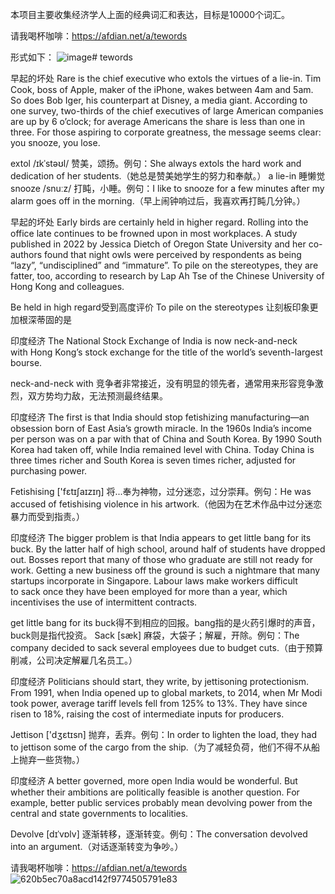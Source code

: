 本项目主要收集经济学人上面的经典词汇和表达，目标是10000个词汇。

请我喝杯咖啡：https://afdian.net/a/tewords

形式如下：
![image](https://github.com/itpromiseland/tewords/assets/61225865/1dc0a6a3-4398-4050-85f0-bcab5a316435)# tewords

早起的坏处
Rare is the chief executive who extols the virtues of a lie-in. Tim Cook, boss of Apple, maker of the iPhone, wakes between 4am and 5am. So does Bob Iger, his counterpart at Disney, a media giant. According to one survey, two-thirds of the chief executives of large American companies are up by 6 o’clock; for average Americans the share is less than one in three. For those aspiring to corporate greatness, the message seems clear: you snooze, you lose.

extol /ɪkˈstəʊl/ 赞美，颂扬。例句：She always extols the hard work and dedication of her students.（她总是赞美她学生的努力和奉献。）
a lie-in 睡懒觉
snooze /snuːz/ 打盹，小睡。例句：I like to snooze for a few minutes after my alarm goes off in the morning.（早上闹钟响过后，我喜欢再打盹几分钟。）


早起的坏处
Early birds are certainly held in higher regard. Rolling into the office late continues to be frowned upon in most workplaces. A study published in 2022 by Jessica Dietch of Oregon State University and her co-authors found that night owls were perceived by respondents as being “lazy”, “undisciplined” and “immature”. To pile on the stereotypes, they are fatter, too, according to research by Lap Ah Tse of the Chinese University of Hong Kong and colleagues.

Be held in high regard受到高度评价
To pile on the stereotypes 让刻板印象更加根深蒂固的是


印度经济
The National Stock Exchange of India is now neck-and-neck with Hong Kong’s stock exchange for the title of the world’s seventh-largest bourse.

neck-and-neck with 竞争者非常接近，没有明显的领先者，通常用来形容竞争激烈，双方势均力敌，无法预测最终结果。


印度经济
The first is that India should stop fetishizing manufacturing—an obsession born of East Asia’s growth miracle. In the 1960s India’s income per person was on a par with that of China and South Korea. By 1990 South Korea had taken off, while India remained level with China. Today China is three times richer and South Korea is seven times richer, adjusted for purchasing power.

Fetishising ['fɛtɪʃaɪzɪŋ] 将...奉为神物，过分迷恋，过分崇拜。例句：He was accused of fetishising violence in his artwork.（他因为在艺术作品中过分迷恋暴力而受到指责。）


印度经济
The bigger problem is that India appears to get little bang for its buck. By the latter half of high school, around half of students have dropped out. Bosses report that many of those who graduate are still not ready for work. Getting a new business off the ground is such a nightmare that many startups incorporate in Singapore. Labour laws make workers difficult to sack once they have been employed for more than a year, which incentivises the use of intermittent contracts. 

get little bang for its buck得不到相应的回报。bang指的是火药引爆时的声音，buck则是指代投资。
Sack [sæk] 麻袋，大袋子；解雇，开除。例句：The company decided to sack several employees due to budget cuts.（由于预算削减，公司决定解雇几名员工。）


印度经济
Politicians should start, they write, by jettisoning protectionism. From 1991, when India opened up to global markets, to 2014, when Mr Modi took power, average tariff levels fell from 125% to 13%. They have since risen to 18%, raising the cost of intermediate inputs for producers. 

Jettison ['dʒɛtɪsn] 抛弃，丢弃。例句：In order to lighten the load, they had to jettison some of the cargo from the ship.（为了减轻负荷，他们不得不从船上抛弃一些货物。）


印度经济
A better governed, more open India would be wonderful. But whether their ambitions are politically feasible is another question. For example, better public services probably mean devolving power from the central and state governments to localities.

Devolve [dɪˈvɒlv] 逐渐转移，逐渐转变。例句：The conversation devolved into an argument.（对话逐渐转变为争吵。）

请我喝杯咖啡：https://afdian.net/a/tewords
![620b5ec70a8acd142f9774505791e83](https://github.com/itpromiseland/tewords/assets/61225865/a7285678-c7c9-4f16-9614-8a0d19b96be5)


